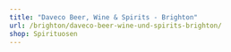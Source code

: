```yaml
---
title: "Daveco Beer, Wine & Spirits - Brighton"
url: /brighton/daveco-beer-wine-und-spirits-brighton/
shop: Spirituosen
---
```

